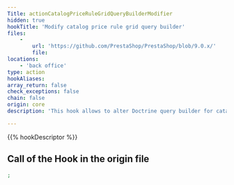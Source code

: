 ```yaml
---
Title: actionCatalogPriceRuleGridQueryBuilderModifier
hidden: true
hookTitle: 'Modify catalog price rule grid query builder'
files:
    -
        url: 'https://github.com/PrestaShop/PrestaShop/blob/9.0.x/'
        file: 
locations:
    - 'back office'
type: action
hookAliases: 
array_return: false
check_exceptions: false
chain: false
origin: core
description: 'This hook allows to alter Doctrine query builder for catalog price rule grid'

---
```


{{% hookDescriptor %}}

## Call of the Hook in the origin file

```php
;
```
